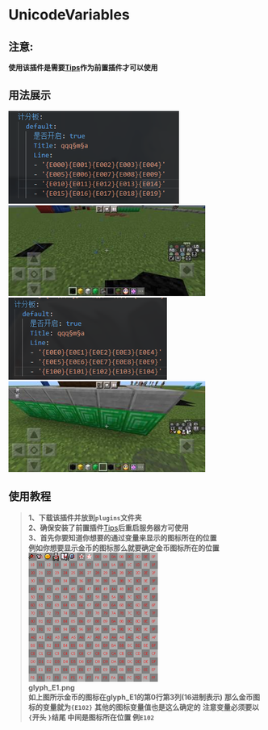 # UnicodeVariables

## 注意:
**使用该插件是需要[Tips](https://ci.lt-name.com/job/Tips/)作为前置插件才可以使用**

## 用法展示
![1](img/1.PNG)
![2](img/2.JPG)
![3](img/3.PNG)
![4](img/4.JPG)

## 使用教程
> **1、下载该插件并放到`plugins`文件夹**  
> **2、确保安装了前置插件**[Tips](https://ci.lt-name.com/job/Tips/)**后重启服务器方可使用**  
> **3、首先你要知道你想要的通过变量来显示的图标所在的位置**  
> **例如你想要显示金币的图标那么就要确定金币图标所在的位置**  
> ![e1](img/glyph_E1.png)  
> **glyph_E1.png**  
> **如上图所示金币的图标在glyph_E1的第0行第3列(16进制表示)** 
> **那么金币图标的变量就为`{E102}`** 
> **其他的图标变量值也是这么确定的**
> **注意变量必须要以 `{`开头 `}`结尾 中间是图标所在位置 例`E102`** 